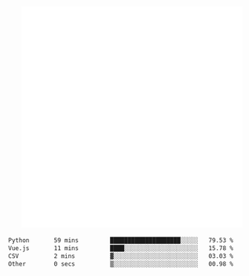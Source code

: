 <div align="center">
    <a href="https://konst.fish">
        <img src="https://raw.githubusercontent.com/konstfish/konstfish/master/fish.svg" alt="Logo" width="450"/>
    </a>
</div>

<!--START_SECTION:waka-->

```text
Python       59 mins         ████████████████████░░░░░   79.53 %
Vue.js       11 mins         ████░░░░░░░░░░░░░░░░░░░░░   15.78 %
CSV          2 mins          ▓░░░░░░░░░░░░░░░░░░░░░░░░   03.03 %
Other        0 secs          ▒░░░░░░░░░░░░░░░░░░░░░░░░   00.98 %
```

<!--END_SECTION:waka-->
